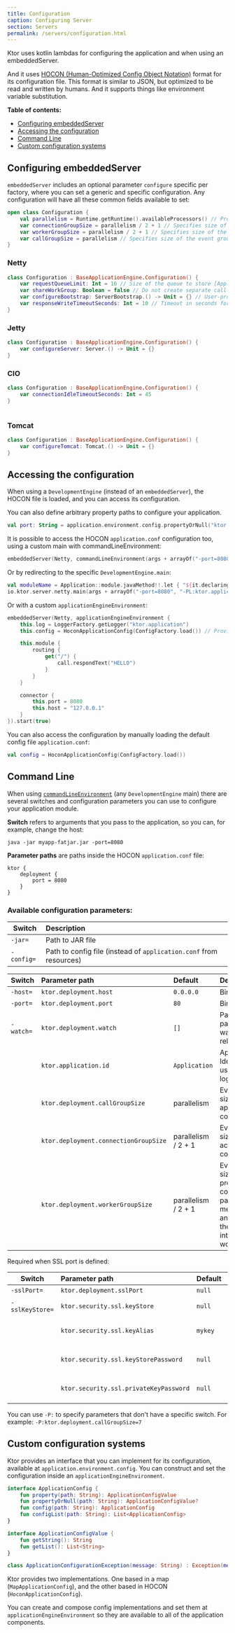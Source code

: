 ```yaml
---
title: Configuration
caption: Configuring Server   
section: Servers
permalink: /servers/configuration.html
---
```


Ktor uses kotlin lambdas for configuring the application and when using an embeddedServer.

And it uses [HOCON (Human-Optimized Config Object Notation)](https://github.com/lightbend/config/blob/master/HOCON.md) format for its configuration file.
This format is similar to JSON, but optimized to be read and written by humans. And it supports things like environment variable substitution.

**Table of contents:**

* [Configuring embeddedServer](#embedded-server)
* [Accessing the configuration](#accessing-config)
* [Command Line](#command-line)
* [Custom configuration systems](#custom)

<a id="embedded-server"></a>
## Configuring embeddedServer

`embeddedServer` includes an optional parameter `configure` specific per factory, where you can set a generic
and specific configuration. Any configuration will have all these common fields available to set:

```kotlin
open class Configuration {
    val parallelism = Runtime.getRuntime().availableProcessors() // Provides currently available parallelism, e.g. number of available processors
    var connectionGroupSize = parallelism / 2 + 1 // Specifies size of the event group for accepting connections
    var workerGroupSize = parallelism / 2 + 1 // Specifies size of the event group for processing connections, parsing messages and doing engine's internal work
    var callGroupSize = parallelism // Specifies size of the event group for running application code
}
```

### Netty

```kotlin
class Configuration : BaseApplicationEngine.Configuration() {
    var requestQueueLimit: Int = 16 // Size of the queue to store [ApplicationCall] instances that cannot be immediately processed
    var shareWorkGroup: Boolean = false // Do not create separate call event group and reuse worker group for processing calls
    var configureBootstrap: ServerBootstrap.() -> Unit = {} // User-provided function to configure Netty's [ServerBootstrap]
    var responseWriteTimeoutSeconds: Int = 10 // Timeout in seconds for sending responses to client
}
```

### Jetty

```kotlin
class Configuration : BaseApplicationEngine.Configuration() {
    var configureServer: Server.() -> Unit = {}
}
```

### CIO

```kotlin
class Configuration : BaseApplicationEngine.Configuration() {
    var connectionIdleTimeoutSeconds: Int = 45
}
    
```

### Tomcat

```kotlin
class Configuration : BaseApplicationEngine.Configuration() {
    var configureTomcat: Tomcat.() -> Unit = {}
}
```

<a id="accessing-config"></a>
## Accessing the configuration

When using a `DevelopmentEngine` (instead of an `embeddedServer`), the HOCON file is loaded,
and you can access its configuration.

You can also define arbitrary property paths to configure your application.

```kotlin
val port: String = application.environment.config.propertyOrNull("ktor.deployment.port")?.getString() ?: "80"
```

It is possible to access the HOCON `application.conf` configuration too, using a custom main with commandLineEnvironment:

```kotlin
embeddedServer(Netty, commandLineEnvironment(args + arrayOf("-port=8080"))).start(true)
```

Or by redirecting to the specific `DevelopmentEngine.main`:

```kotlin
val moduleName = Application::module.javaMethod!!.let { "${it.declaringClass.name}.${it.name}" }
io.ktor.server.netty.main(args + arrayOf("-port=8080", "-PL:ktor.application.modules=$moduleName"))
```

Or with a custom `applicationEngineEnvironment`:

```kotlin
embeddedServer(Netty, applicationEngineEnvironment {
    this.log = LoggerFactory.getLogger("ktor.application")
    this.config = HoconApplicationConfig(ConfigFactory.load()) // Provide a Hocon config file

    this.module {
        routing {
            get("/") {
                call.respondText("HELLO")
            }
        }
    }

    connector {
        this.port = 8080
        this.host = "127.0.0.1"
    }
}).start(true)
```

You can also access the configuration by manually loading the default config file `application.conf`:

```kotlin
val config = HoconApplicationConfig(ConfigFactory.load())
``` 

<a id="command-line"></a>
## Command Line

When using [`commandLineEnvironment`](https://github.com/ktorio/ktor/blob/master/ktor-server/ktor-server-host-common/src/io/ktor/server/engine/CommandLine.kt)
(any `DevelopmentEngine` main) there are several switches and configuration parameters you can use to configure
your application module.

**Switch** refers to arguments that you pass to the application, so you can, for example, change the host:

`java -jar myapp-fatjar.jar -port=8080`

**Parameter paths** are paths inside the HOCON `application.conf` file:

```
ktor {
    deployment {
        port = 8080
    }
}
```

### Available configuration parameters:

| Switch          | Description |
|-----------------|:------------|
| `-jar=`         | Path to JAR file |
| `-config=`      | Path to config file (instead of `application.conf` from resources) |

| Switch          | Parameter path                         | Default             | Description |
|-----------------|:---------------------------------------|:--------------------|:------------|
| `-host=`        | `ktor.deployment.host`                 | `0.0.0.0`           | Binded host |
| `-port=`        | `ktor.deployment.port`                 | `80`                | Binded port |
| `-watch=`       | `ktor.deployment.watch`                | `[]`                | Package paths to watch for reloading |
|                 | `ktor.application.id`                  | `Application`       | Application Identifier used for logging |
|                 | `ktor.deployment.callGroupSize`        | parallelism         | Event group size running application code |
|                 | `ktor.deployment.connectionGroupSize`  | parallelism / 2 + 1 | Event group size accepting connections |
|                 | `ktor.deployment.workerGroupSize`      | parallelism / 2 + 1 | Event group size for processing connections, parsing messages and doing the engine's internal work |

Required when SSL port is defined:

| Switch          | Parameter path                         | Default          | Description |
|-----------------|:---------------------------------------|:-----------------|:------------|
| `-sslPort=`     | `ktor.deployment.sslPort`              | `null`           | SSL port    |
| `-sslKeyStore=` | `ktor.security.ssl.keyStore`           | `null`           | SSL key store |
|                 | `ktor.security.ssl.keyAlias`           | `mykey`          | Alias for the SSL key store |
|                 | `ktor.security.ssl.keyStorePassword`   | `null`           | Password for the SSL key store |
|                 | `ktor.security.ssl.privateKeyPassword` | `null`           | Password for the SSL private key |

You can use `-P:` to specify parameters that don't have a specific switch. For example:
`-P:ktor.deployment.callGroupSize=7`

<a id="custom"></a>
## Custom configuration systems

Ktor provides an interface that you can implement for its configuration, available at `application.environment.config`.
You can construct and set the configuration inside an `applicationEngineEnvironment`.

```kotlin
interface ApplicationConfig {
    fun property(path: String): ApplicationConfigValue
    fun propertyOrNull(path: String): ApplicationConfigValue?
    fun config(path: String): ApplicationConfig
    fun configList(path: String): List<ApplicationConfig>
}

interface ApplicationConfigValue {
    fun getString(): String
    fun getList(): List<String>
}

class ApplicationConfigurationException(message: String) : Exception(message)
```

Ktor provides two implementations. One based in a map (`MapApplicationConfig`), and the other based in HOCON (`HoconApplicationConfig`).

You can create and compose config implementations and set them at `applicationEngineEnvironment` so they are available to all of the
application components.
